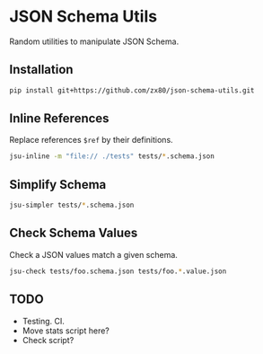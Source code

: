 # JSON Schema Utils

Random utilities to manipulate JSON Schema.

## Installation

```sh
pip install git+https://github.com/zx80/json-schema-utils.git
```

## Inline References

Replace references `$ref` by their definitions.

```sh
jsu-inline -m "file:// ./tests" tests/*.schema.json
```

## Simplify Schema

```sh
jsu-simpler tests/*.schema.json
```

## Check Schema Values

Check a JSON values match a given schema.

```sh
jsu-check tests/foo.schema.json tests/foo.*.value.json
```

## TODO

- Testing. CI.
- Move stats script here?
- Check script?
